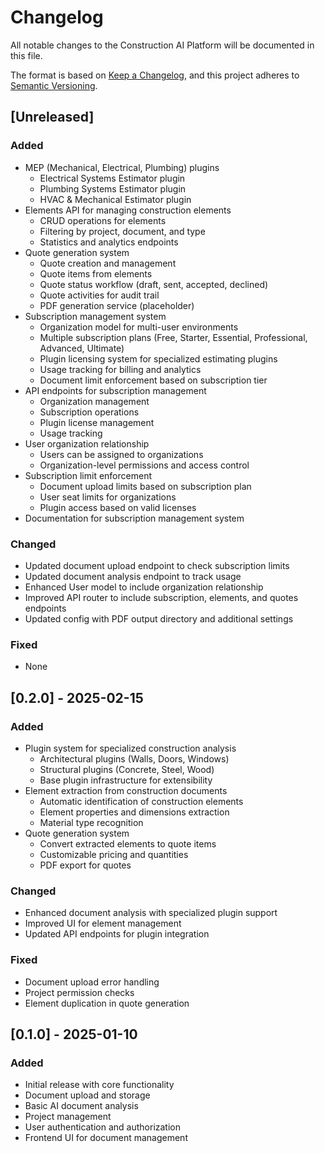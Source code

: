 # Changelog

All notable changes to the Construction AI Platform will be documented in this file.

The format is based on [Keep a Changelog](https://keepachangelog.com/en/1.0.0/),
and this project adheres to [Semantic Versioning](https://semver.org/spec/v2.0.0.html).

## [Unreleased]

### Added
- MEP (Mechanical, Electrical, Plumbing) plugins
  - Electrical Systems Estimator plugin
  - Plumbing Systems Estimator plugin
  - HVAC & Mechanical Estimator plugin
- Elements API for managing construction elements
  - CRUD operations for elements
  - Filtering by project, document, and type
  - Statistics and analytics endpoints
- Quote generation system
  - Quote creation and management
  - Quote items from elements
  - Quote status workflow (draft, sent, accepted, declined)
  - Quote activities for audit trail
  - PDF generation service (placeholder)
- Subscription management system
  - Organization model for multi-user environments
  - Multiple subscription plans (Free, Starter, Essential, Professional, Advanced, Ultimate)
  - Plugin licensing system for specialized estimating plugins
  - Usage tracking for billing and analytics
  - Document limit enforcement based on subscription tier
- API endpoints for subscription management
  - Organization management
  - Subscription operations
  - Plugin license management
  - Usage tracking
- User organization relationship
  - Users can be assigned to organizations
  - Organization-level permissions and access control
- Subscription limit enforcement
  - Document upload limits based on subscription plan
  - User seat limits for organizations
  - Plugin access based on valid licenses
- Documentation for subscription management system

### Changed
- Updated document upload endpoint to check subscription limits
- Updated document analysis endpoint to track usage
- Enhanced User model to include organization relationship
- Improved API router to include subscription, elements, and quotes endpoints
- Updated config with PDF output directory and additional settings

### Fixed
- None

## [0.2.0] - 2025-02-15

### Added
- Plugin system for specialized construction analysis
  - Architectural plugins (Walls, Doors, Windows)
  - Structural plugins (Concrete, Steel, Wood)
  - Base plugin infrastructure for extensibility
- Element extraction from construction documents
  - Automatic identification of construction elements
  - Element properties and dimensions extraction
  - Material type recognition
- Quote generation system
  - Convert extracted elements to quote items
  - Customizable pricing and quantities
  - PDF export for quotes

### Changed
- Enhanced document analysis with specialized plugin support
- Improved UI for element management
- Updated API endpoints for plugin integration

### Fixed
- Document upload error handling
- Project permission checks
- Element duplication in quote generation

## [0.1.0] - 2025-01-10

### Added
- Initial release with core functionality
- Document upload and storage
- Basic AI document analysis
- Project management
- User authentication and authorization
- Frontend UI for document management
